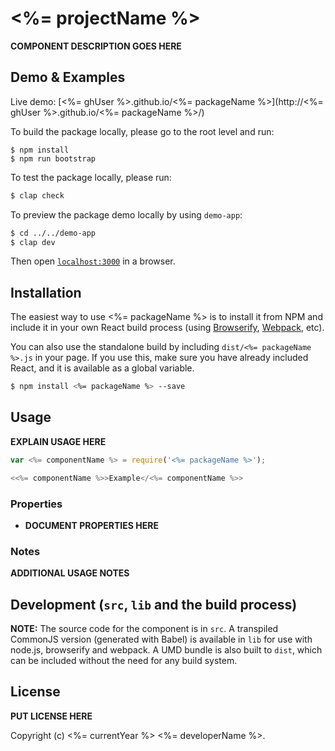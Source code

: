 # <%= projectName %>

__COMPONENT DESCRIPTION GOES HERE__


## Demo & Examples

Live demo: [<%= ghUser %>.github.io/<%= packageName %>](http://<%= ghUser %>.github.io/<%= packageName %>/)

To build the package locally, please go to the root level and run:

```
$ npm install
$ npm run bootstrap
```

To test the package locally, please run:

```bash
$ clap check
```

To preview the package demo locally by using `demo-app`:

```bash
$ cd ../../demo-app
$ clap dev

```

Then open [`localhost:3000`](http://localhost:3000) in a browser.


## Installation

The easiest way to use <%= packageName %> is to install it from NPM and include it in your own React build process (using [Browserify](http://browserify.org), [Webpack](http://webpack.github.io/), etc).

You can also use the standalone build by including `dist/<%= packageName %>.js` in your page. If you use this, make sure you have already included React, and it is available as a global variable.

```bash
$ npm install <%= packageName %> --save
```


## Usage

__EXPLAIN USAGE HERE__

```js
var <%= componentName %> = require('<%= packageName %>');

<<%= componentName %>>Example</<%= componentName %>>
```

### Properties

* __DOCUMENT PROPERTIES HERE__

### Notes

__ADDITIONAL USAGE NOTES__


## Development (`src`, `lib` and the build process)

**NOTE:** The source code for the component is in `src`. A transpiled CommonJS version (generated with Babel) is available in `lib` for use with node.js, browserify and webpack. A UMD bundle is also built to `dist`, which can be included without the need for any build system.

## License

__PUT LICENSE HERE__

Copyright (c) <%= currentYear %> <%= developerName %>.
